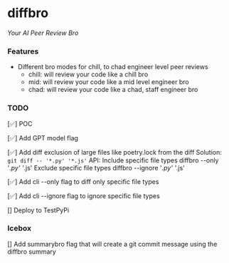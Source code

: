 # diffbro

*Your AI Peer Review Bro*

### Features

- Different bro modes for chill, to chad engineer level peer reviews
  - chill: will review your code like a chill bro
  - mid: will review your code like a mid level engineer bro
  - chad: will review your code like a chad, staff engineer bro

### TODO

[✅] POC

[✅] Add GPT model flag

[✅] Add diff exclusion of large files like poetry.lock from the diff
  Solution: `git diff -- '*.py' '*.js'`
  API: 
    Include specific file types
      diffbro --only '*.py' '*.js'
    Exclude specific file types
      diffbro --ignore '*.py' '*.js'

  [✅] Add cli --only flag to diff only specific file types

  [✅] Add cli --ignore flag to ignore specific file types

[] Deploy to TestPyPi

### Icebox

[] Add summarybro flag that will create a git commit message using the diffbro summary
